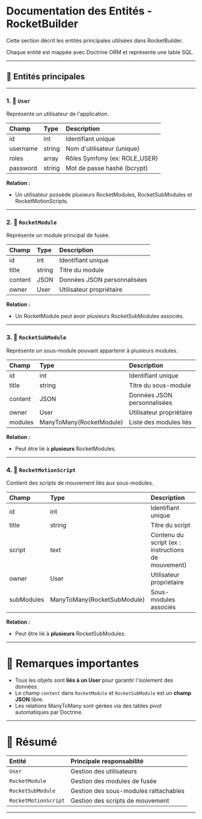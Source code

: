 
# Documentation des Entités - RocketBuilder

Cette section décrit les entités principales utilisées dans RocketBuilder.

Chaque entité est mappée avec Doctrine ORM et représente une table SQL.

---

## 📑 Entités principales

---

### 1. 🧩 `User`

Représente un utilisateur de l'application.

| Champ | Type | Description |
|:---|:---|:---|
| id | int | Identifiant unique |
| username | string | Nom d'utilisateur (unique) |
| roles | array | Rôles Symfony (ex: ROLE_USER) |
| password | string | Mot de passe hashé (bcrypt) |

**Relation :**
- Un utilisateur possède plusieurs RocketModules, RocketSubModules et RocketMotionScripts.

---

### 2. 🧩 `RocketModule`

Représente un module principal de fusée.

| Champ | Type | Description |
|:---|:---|:---|
| id | int | Identifiant unique |
| title | string | Titre du module |
| content | JSON | Données JSON personnalisées |
| owner | User | Utilisateur propriétaire |

**Relation :**
- Un RocketModule peut avoir plusieurs RocketSubModules associés.

---

### 3. 🧩 `RocketSubModule`

Représente un sous-module pouvant appartenir à plusieurs modules.

| Champ | Type | Description |
|:---|:---|:---|
| id | int | Identifiant unique |
| title | string | Titre du sous-module |
| content | JSON | Données JSON personnalisées |
| owner | User | Utilisateur propriétaire |
| modules | ManyToMany(RocketModule) | Liste des modules liés |

**Relation :**
- Peut être lié à **plusieurs** RocketModules.

---

### 4. 🧩 `RocketMotionScript`

Contient des scripts de mouvement liés aux sous-modules.

| Champ | Type | Description |
|:---|:---|:---|
| id | int | Identifiant unique |
| title | string | Titre du script |
| script | text | Contenu du script (ex : instructions de mouvement) |
| owner | User | Utilisateur propriétaire |
| subModules | ManyToMany(RocketSubModule) | Sous-modules associés |

**Relation :**
- Peut être lié à **plusieurs** RocketSubModules.

---

# 📢 Remarques importantes

- Tous les objets sont **liés à un User** pour garantir l'isolement des données.
- Le champ `content` dans `RocketModule` et `RocketSubModule` est un **champ JSON** libre.
- Les relations ManyToMany sont gérées via des tables pivot automatiques par Doctrine.

---

# 🚀 Résumé

| Entité | Principale responsabilité |
|:---|:---|
| `User` | Gestion des utilisateurs |
| `RocketModule` | Gestion des modules de fusée |
| `RocketSubModule` | Gestion des sous-modules rattachables |
| `RocketMotionScript` | Gestion des scripts de mouvement |

---
